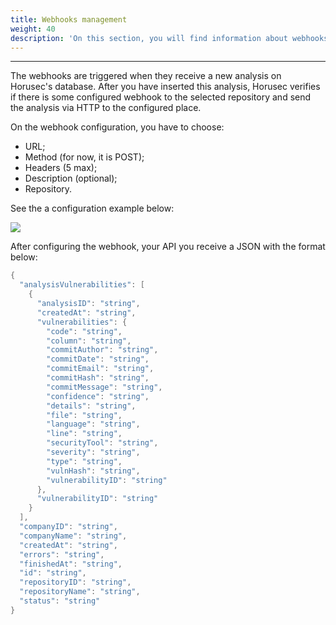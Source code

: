 ```yaml
---
title: Webhooks management
weight: 40
description: 'On this section, you will find information about webhooks management.'
---
```


---

The webhooks are triggered when they receive a new analysis on Horusec's database. After you have inserted this analysis, Horusec verifies if there is some configured webhook to the selected repository and send the analysis via HTTP to the configured place.

On the webhook configuration, you have to choose:

* URL;
* Method \(for now, it is POST\); 
* Headers \(5 max\);
* Description \(optional\);
* Repository.

See the a configuration example below: 

![](/docs/webhooken_us.gif)

After configuring the webhook, your API you receive a JSON with the format below: 

```go
{
  "analysisVulnerabilities": [
    {
      "analysisID": "string",
      "createdAt": "string",
      "vulnerabilities": {
        "code": "string",
        "column": "string",
        "commitAuthor": "string",
        "commitDate": "string",
        "commitEmail": "string",
        "commitHash": "string",
        "commitMessage": "string",
        "confidence": "string",
        "details": "string",
        "file": "string",
        "language": "string",
        "line": "string",
        "securityTool": "string",
        "severity": "string",
        "type": "string",
        "vulnHash": "string",
        "vulnerabilityID": "string"
      },
      "vulnerabilityID": "string"
    }
  ],
  "companyID": "string",
  "companyName": "string",
  "createdAt": "string",
  "errors": "string",
  "finishedAt": "string",
  "id": "string",
  "repositoryID": "string",
  "repositoryName": "string",
  "status": "string"
}

```

